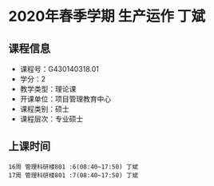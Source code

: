 # 2020年春季学期 生产运作 丁斌






## 课程信息

- 课程号：G430140318.01
- 学分：2
- 教学类型：理论课
- 开课单位：项目管理教育中心
- 课程类别：硕士
- 课程层次：专业硕士

## 上课时间

```
16周 管理科研楼801 :6(08:40~17:50) 丁斌
17周 管理科研楼801 :7(08:40~17:50) 丁斌
```

